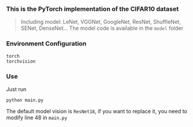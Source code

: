 ### This is the PyTorch implementation of the CIFAR10 dataset

> Including model: LeNet, VGGNet, GoogleNet, ResNet, ShuffleNet, SENet, DenseNet... The model code is available in the `model` folder

### Environment Configuration
```
torch
torchvision
```

### Use

Just run

```
python main.py
```
The default model vision is `ResNet18`, if you want to replace it, you need to modify line 48 in `main.py`
